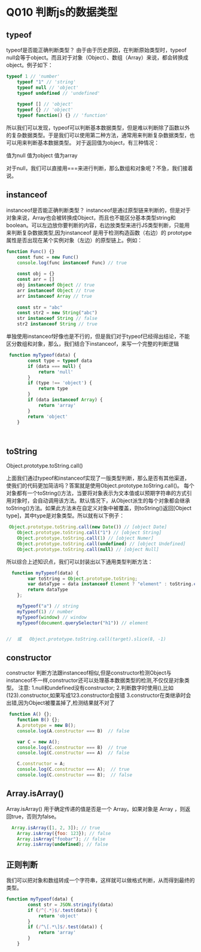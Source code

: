 # Q010 判断js的数据类型

## typeof

typeof是否能正确判断类型？
由于由于历史原因，在判断原始类型时，typeof null会等于object。而且对于对象（Object）、数组（Array）来说，都会转换成object。例子如下：
```js
typeof 1 // 'number'
    typeof "1" // 'string'
    typeof null // 'object'
    typeof undefined // 'undefined'
    
    typeof [] // 'object'
    typeof {} // 'object'
    typeof function() {} // 'function'
```

所以我们可以发现，typeof可以判断基本数据类型，但是难以判断除了函数以外的复杂数据类型。于是我们可以使用第二种方法，通常用来判断复杂数据类型，也可以用来判断基本数据类型。
对于返回值为object，有三种情况：

值为null
值为object
值为array

对于null，我们可以直接用===来进行判断，那么数组和对象呢？不急，我们接着说。

## instanceof 

instanceof是否能正确判断类型？
instanceof是通过原型链来判断的，但是对于对象来说，Array也会被转换成Object，而且也不能区分基本类型string和boolean。可以左边放你要判断的内容，右边放类型来进行JS类型判断，只能用来判断复杂数据类型,因为instanceof 是用于检测构造函数（右边）的 prototype 属性是否出现在某个实例对象（左边）的原型链上。例如：
```js
function Func() {}
    const func = new Func()
    console.log(func instanceof Func) // true
    
    const obj = {}
    const arr = []
    obj instanceof Object // true
    arr instanceof Object // true
    arr instanceof Array // true
    
    const str = "abc"
    const str2 = new String("abc")
    str instanceof String // false
    str2 instanceof String // true

```

单独使用instanceof好像也是不行的，但是我们对于typeof已经得出结论，不能区分数组和对象，那么，我们结合下instanceof，来写一个完整的判断逻辑
```js
 function myTypeof(data) {
        const type = typeof data
        if (data === null) {
            return 'null'
        }
        if (type !== 'object') {
            return type
        }
        if (data instanceof Array) {
            return 'array'
        }
        return 'object'
    }




```

## toString

Object.prototype.toString.call()

上面我们通过typeof和instanceof实现了一版类型判断，那么是否有其他渠道，使我们的代码更加简洁吗？答案就是使用Object.prototype.toString.call()。
每个对象都有一个toString()方法，当要将对象表示为文本值或以预期字符串的方式引用对象时，会自动调用该方法。默认情况下，从Object派生的每个对象都会继承toString()方法。如果此方法未在自定义对象中被覆盖，则toString()返回[Object type]，其中type是对象类型。所以就有以下例子：

```js
 Object.prototype.toString.call(new Date()) // [object Date]
    Object.prototype.toString.call("1") // [object String]
    Object.prototype.toString.call(1) // [object Numer]
    Object.prototype.toString.call(undefined) // [object Undefined]
    Object.prototype.toString.call(null) // [object Null]

```

所以综合上述知识点，我们可以封装出以下通用类型判断方法：
```js
  function myTypeof(data) {
        var toString = Object.prototype.toString;
        var dataType = data instanceof Element ? "element" : toString.call(data).replace(/\[object\s(.+)\]/, "$1").toLowerCase()
        return dataType
    };

    myTypeof("a") // string
    myTypeof(1) // number
    myTypeof(window) // window
    myTypeof(document.querySelector("h1")) // element


//  或   Object.prototype.toString.call(target).slice(8, -1)
```

## constructor

constructor 判断方法跟instanceof相似,但是constructor检测Object与instanceof不一样,constructor还可以处理基本数据类型的检测,不仅仅是对象类型。
注意:
1.null和undefined没有constructor;
2.判断数字时使用(),比如  (123).constructor,如果写成123.constructor会报错
3.constructor在类继承时会出错,因为Object被覆盖掉了,检测结果就不对了

```js
 function A() {};
    function B() {};
    A.prototype = new B();
    console.log(A.constructor === B)  // false

    var C = new A();
    console.log(C.constructor === B)  // true
    console.log(C.constructor === A)  // false 

    C.constructor = A;
    console.log(C.constructor === A);  // true
    console.log(C.constructor === B);  // false
```



## Array.isArray()


Array.isArray() 用于确定传递的值是否是一个 Array。如果对象是 Array ，则返回true，否则为false。
```js
  Array.isArray([1, 2, 3]); // true
    Array.isArray({foo: 123}); // false
    Array.isArray("foobar"); // false
    Array.isArray(undefined); // false
```

## 正则判断
我们可以把对象和数组转成一个字符串，这样就可以做格式判断，从而得到最终的类型。
```js
function myTypeof(data) {
        const str = JSON.stringify(data)
        if (/^{.*}$/.test(data)) {
            return 'object'
        }
        if (/^\[.*\]$/.test(data)) {
            return 'array'
        }
    }
```
